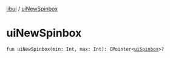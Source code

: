 [libui](README.md) / [uiNewSpinbox](ui-new-spinbox.md)

# uiNewSpinbox

`fun uiNewSpinbox(min: Int, max: Int): CPointer<`[`uiSpinbox`](ui-spinbox.md)`>?`